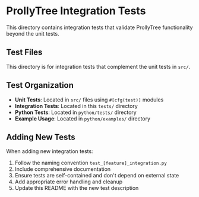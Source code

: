 # ProllyTree Integration Tests

This directory contains integration tests that validate ProllyTree functionality beyond the unit tests.

## Test Files

This directory is for integration tests that complement the unit tests in `src/`.

## Test Organization

- **Unit Tests**: Located in `src/` files using `#[cfg(test)]` modules
- **Integration Tests**: Located in this `tests/` directory
- **Python Tests**: Located in `python/tests/` directory
- **Example Usage**: Located in `python/examples/` directory

## Adding New Tests

When adding new integration tests:
1. Follow the naming convention `test_[feature]_integration.py`
2. Include comprehensive documentation
3. Ensure tests are self-contained and don't depend on external state
4. Add appropriate error handling and cleanup
5. Update this README with the new test description
